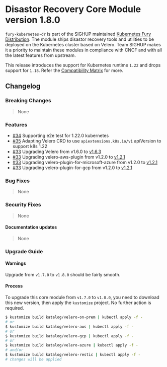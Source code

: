 # Disastor Recovery Core Module version 1.8.0

`fury-kubernetes-dr` is part of the SIGHUP maintained [Kubernetes Fury Distribution](https://github.com/sighupio/fury-distribution). The module ships disastor recovery tools and utilities to be deployed on the Kubernetes cluster based on Velero. Team SIGHUP makes it a priority to maintain these modules in compliance with CNCF and with all the latest features from upstream.

This release introduces the support for Kubernetes runtime `1.22` and drops support for `1.18`. Refer the [Compatibility Matrix](https://github.com/sighupio/fury-kubernetes-dr#compatibility) for more.

## Changelog

### Breaking Changes
> None
### Features
- [#34](https://github.com/sighupio/fury-kubernetes-networking/pull/34) Supporting e2e test for 1.22.0 kubernetes
- [#35](https://github.com/sighupio/fury-kubernetes-networking/pull/35) Adapting Velero CRD to use `apiextensions.k8s.io/v1` apiVersion to support k8s 1.22
- [#33](https://github.com/sighupio/fury-kubernetes-dr/pull/33) Upgrading Velero from v1.6.0 to [v1.6.3](https://github.com/vmware-tanzu/velero/releases/tag/v1.6.3)
- [#33](https://github.com/sighupio/fury-kubernetes-dr/pull/33) Upgrading velero-aws-plugin from v1.2.0 to [v1.2.1](https://github.com/vmware-tanzu/velero-plugin-for-aws/releases/tag/v1.2.1)
- [#33](https://github.com/sighupio/fury-kubernetes-dr/pull/33) Upgrading velero-plugin-for-microsoft-azure from v1.2.0 to [v1.2.1](https://github.com/vmware-tanzu/velero-plugin-for-microsoft-azure/releases/tag/v1.2.1)
- [#33](https://github.com/sighupio/fury-kubernetes-dr/pull/33) Upgrading velero-plugin-for-gcp from v1.2.0 to [v1.2.1](https://github.com/vmware-tanzu/velero-plugin-for-gcp/releases/tag/v1.2.1)
### Bug Fixes
> None
### Security Fixes
> None
#### Documentation updates
> None

### Upgrade Guide

#### Warnings

Upgrade from `v1.7.0` to `v1.8.0` should be fairly smooth.

#### Process

To upgrade this core module from `v1.7.0` to `v1.8.0`, you need to download this new version, then apply the `kustomize` project. No further action is required.

```bash
$ kustomize build katalog/velero-on-prem | kubectl apply -f -
# or
$ kustomize build katalog/velero-aws | kubectl apply -f -
# or
$ kustomize build katalog/velero-gcp | kubectl apply -f -
# or
$ kustomize build katalog/velero-azure | kubectl apply -f -
# and/or
$ kustomize build katalog/velero-restic | kubectl apply -f -
# changes will be applied
```


